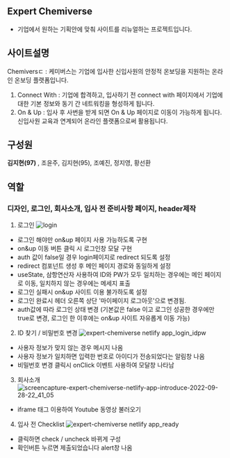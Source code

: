 ## Expert Chemiverse
- 기업에서 원하는 기획안에 맞춰 사이트를 리뉴얼하는 프로젝트입니다.

## 사이트설명
Chemiversㄷ : 케미버스는 기업에 입사한 신입사원의 안정적 온보딩을 지원하는 온라인 온보딩 플랫폼입니다.
1. Connect With : 기업에 합격하고, 입사하기 전 connect with 페이지에서 기업에 대한 기본 정보와 동기 간 네트워킹을 형성하게 됩니다.
2. On & Up : 입사 후 사번을 받게 되면 On & Up 페이지로 이동이 가능하게 됩니다. 신입사원 교육과 연계되어 온라인 플랫폼으로써 활용됩니다.

## 구성원
**김지현(97)** , 조윤주, 김지현(95), 조예진, 정지영, 황선환

## 역할
### 디자인, 로그인, 회사소개, 입사 전 준비사항 페이지, header제작
1. 로그인
![login](https://user-images.githubusercontent.com/105181266/192793488-91e41035-32e9-4162-a1d1-0aed59888301.jpg)

- 로그인 해야만 on&up 페이지 사용 가능하도록 구현
- on&up 이동 버튼 클릭 시 로그인창 모달 구현
- auth 값이 false일 경우 login페이지로 redirect 되도록 설정
- redirect 컴포넌트 생성 후 메인 페이지 경로와 동일하게 설정
- useState, 삼항연산자 사용하여 ID와 PW가 모두 일치하는 경우에는 메인 페이지로 이동, 일치하지 않는 경우에는 메세지 표출
- 로그인 실패시 on&up 사이트 이용 불가하도록 설정
- 로그인 완료시 헤더 오른쪽 상단 '마이페이지 로그아웃'으로 변경됨.
- auth값에 따라 로그인 상태 변경 (기본값은 false 이고 로그인 성공한 경우에만 true로 변경, 로그인 한 이후에는 on&up 사이트 자유롭게 이동 가능)

2. ID 찾기 / 비밀번호 변경
![expert-chemiverse netlify app_login_idpw](https://user-images.githubusercontent.com/105181266/192795207-ab95c746-9bd8-43d3-a7a1-6677bfbc23bd.png)

- 사용자 정보가 맞지 않는 경우 메시지 나옴 
- 사용자 정보가 일치하면 입력한 번호로 아이디가 전송되었다는 알림창 나옴
- 비밀번호 변경 클릭시 onClick 이벤트 사용하여 모달창 나타남

3. 회사소개
![screencapture-expert-chemiverse-netlify-app-introduce-2022-09-28-22_41_05](https://user-images.githubusercontent.com/105181266/192794909-398b32f9-a279-4bc5-bbd2-9da70a10fb79.png)

- iframe 태그 이용하여 Youtube 동영상 불러오기

4. 입사 전 Checklist
![expert-chemiverse netlify app_ready](https://user-images.githubusercontent.com/105181266/192793230-6b2f50e3-2517-4ec7-a884-31e792b19b18.png)

- 클릭하면 check / uncheck 바뀌게 구성
- 확인버튼 누르면 제출되었습니다 alert창 나옴
